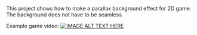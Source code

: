 This project shows how to make a parallax background effect for 2D game. The background does not have to be seamless.

Example game video:
[![IMAGE ALT TEXT HERE](https://i.ytimg.com/vi/qgjn2jrOw80/hqdefault.jpg)](https://youtu.be/qgjn2jrOw80)
